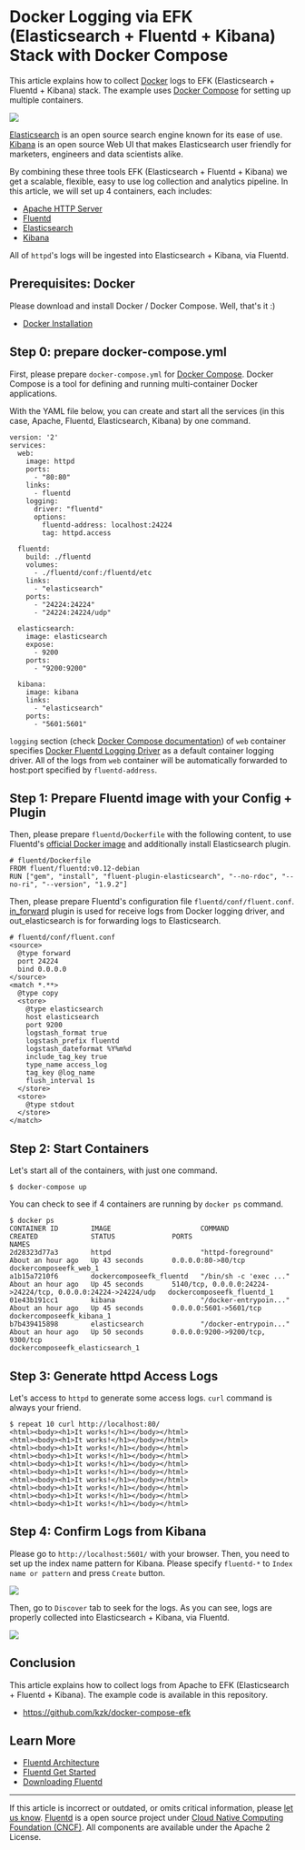 # Docker Logging via EFK (Elasticsearch + Fluentd + Kibana) Stack with Docker Compose

This article explains how to collect [Docker](https://www.docker.com/)
logs to EFK (Elasticsearch + Fluentd + Kibana) stack. The example uses
[Docker Compose](https://docs.docker.com/compose/) for setting up
multiple containers.

![](/images/kibana5-screenshot.png)


[Elasticsearch](https://www.elastic.co/products/elasticsearch) is an
open source search engine known for its ease of use.
[Kibana](https://www.elastic.co/products/kibana) is an open source Web
UI that makes Elasticsearch user friendly for marketers, engineers and
data scientists alike.

By combining these three tools EFK (Elasticsearch + Fluentd + Kibana) we
get a scalable, flexible, easy to use log collection and analytics
pipeline. In this article, we will set up 4 containers, each includes:

-   [Apache HTTP Server](https://hub.docker.com/_/httpd/)
-   [Fluentd](https://hub.docker.com/r/fluent/fluentd/)
-   [Elasticsearch](https://hub.docker.com/_/elasticsearch/)
-   [Kibana](https://hub.docker.com/_/kibana/)

All of `httpd`'s logs will be ingested into Elasticsearch + Kibana, via
Fluentd.


## Prerequisites: Docker

Please download and install Docker / Docker Compose. Well, that's it :)

-   [Docker Installation](https://docs.docker.com/engine/installation/)

## Step 0: prepare docker-compose.yml

First, please prepare `docker-compose.yml` for [Docker Compose](https://docs.docker.com/compose/overview/). Docker Compose is a
tool for defining and running multi-container Docker applications.

With the YAML file below, you can create and start all the services (in
this case, Apache, Fluentd, Elasticsearch, Kibana) by one command.

``` {.CodeRay}
version: '2'
services:
  web:
    image: httpd
    ports:
      - "80:80"
    links:
      - fluentd
    logging:
      driver: "fluentd"
      options:
        fluentd-address: localhost:24224
        tag: httpd.access

  fluentd:
    build: ./fluentd
    volumes:
      - ./fluentd/conf:/fluentd/etc
    links:
      - "elasticsearch"
    ports:
      - "24224:24224"
      - "24224:24224/udp"

  elasticsearch:
    image: elasticsearch
    expose:
      - 9200
    ports:
      - "9200:9200"

  kibana:
    image: kibana
    links:
      - "elasticsearch"
    ports:
      - "5601:5601"
```

`logging` section (check [Docker Compose documentation](https://docs.docker.com/compose/compose-file/#/logging))
of `web` container specifies [Docker Fluentd Logging Driver](https://docs.docker.com/engine/admin/logging/fluentd/) as a
default container logging driver. All of the logs from `web` container
will be automatically forwarded to host:port specified by
`fluentd-address`.

## Step 1: Prepare Fluentd image with your Config + Plugin

Then, please prepare `fluentd/Dockerfile` with the following content, to
use Fluentd's [official Docker image](https://hub.docker.com/r/fluent/fluentd/) and additionally
install Elasticsearch plugin.

``` {.CodeRay}
# fluentd/Dockerfile
FROM fluent/fluentd:v0.12-debian
RUN ["gem", "install", "fluent-plugin-elasticsearch", "--no-rdoc", "--no-ri", "--version", "1.9.2"]
```

Then, please prepare Fluentd's configuration file
`fluentd/conf/fluent.conf`. [in\_forward](/plugins/input/forward.md) plugin is used for
receive logs from Docker logging driver, and out\_elasticsearch is for
forwarding logs to Elasticsearch.

``` {.CodeRay}
# fluentd/conf/fluent.conf
<source>
  @type forward
  port 24224
  bind 0.0.0.0
</source>
<match *.**>
  @type copy
  <store>
    @type elasticsearch
    host elasticsearch
    port 9200
    logstash_format true
    logstash_prefix fluentd
    logstash_dateformat %Y%m%d
    include_tag_key true
    type_name access_log
    tag_key @log_name
    flush_interval 1s
  </store>
  <store>
    @type stdout
  </store>
</match>
```

## Step 2: Start Containers

Let's start all of the containers, with just one command.

``` {.CodeRay}
$ docker-compose up
```

You can check to see if 4 containers are running by `docker ps` command.

``` {.CodeRay}
$ docker ps
CONTAINER ID        IMAGE                      COMMAND                  CREATED             STATUS              PORTS                                                          NAMES
2d28323d77a3        httpd                      "httpd-foreground"       About an hour ago   Up 43 seconds       0.0.0.0:80->80/tcp                                             dockercomposeefk_web_1
a1b15a7210f6        dockercomposeefk_fluentd   "/bin/sh -c 'exec ..."   About an hour ago   Up 45 seconds       5140/tcp, 0.0.0.0:24224->24224/tcp, 0.0.0.0:24224->24224/udp   dockercomposeefk_fluentd_1
01e43b191cc1        kibana                     "/docker-entrypoin..."   About an hour ago   Up 45 seconds       0.0.0.0:5601->5601/tcp                                         dockercomposeefk_kibana_1
b7b439415898        elasticsearch              "/docker-entrypoin..."   About an hour ago   Up 50 seconds       0.0.0.0:9200->9200/tcp, 9300/tcp                               dockercomposeefk_elasticsearch_1
```

## Step 3: Generate httpd Access Logs

Let's access to `httpd` to generate some access logs. `curl` command is
always your friend.

``` {.CodeRay}
$ repeat 10 curl http://localhost:80/
<html><body><h1>It works!</h1></body></html>
<html><body><h1>It works!</h1></body></html>
<html><body><h1>It works!</h1></body></html>
<html><body><h1>It works!</h1></body></html>
<html><body><h1>It works!</h1></body></html>
<html><body><h1>It works!</h1></body></html>
<html><body><h1>It works!</h1></body></html>
<html><body><h1>It works!</h1></body></html>
<html><body><h1>It works!</h1></body></html>
<html><body><h1>It works!</h1></body></html>
```

## Step 4: Confirm Logs from Kibana

Please go to `http://localhost:5601/` with your browser. Then, you need
to set up the index name pattern for Kibana. Please specify `fluentd-*`
to `Index name or pattern` and press `Create` button.

![](/images/efk-kibana-1.png)


Then, go to `Discover` tab to seek for the logs. As you can see, logs
are properly collected into Elasticsearch + Kibana, via Fluentd.

![](/images/efk-kibana-2.png)


## Conclusion

This article explains how to collect logs from Apache to EFK
(Elasticsearch + Fluentd + Kibana). The example code is available in
this repository.

-   <https://github.com/kzk/docker-compose-efk>

## Learn More

-   [Fluentd Architecture](https://www.fluentd.org/architecture)
-   [Fluentd Get Started](/articles/quickstart.md)
-   [Downloading Fluentd](http://www.fluentd.org/download)


------------------------------------------------------------------------

If this article is incorrect or outdated, or omits critical information, please [let us know](https://github.com/fluent/fluentd-docs/issues?state=open).
[Fluentd](http://www.fluentd.org/) is a open source project under [Cloud Native Computing Foundation (CNCF)](https://cncf.io/). All components are available under the Apache 2 License.
